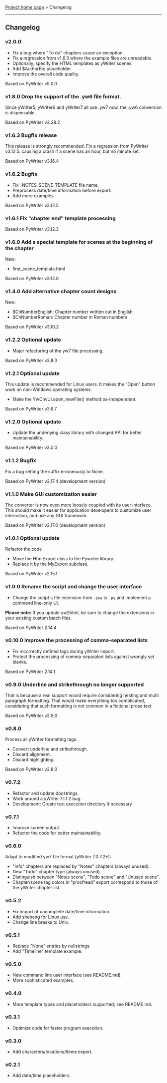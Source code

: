 [Project home page](index) > Changelog

------------------------------------------------------------------------

## Changelog

### v2.0.0

- Fix a bug where "To do" chapters cause an exception.
- Fix a regression from v1.6.3 where the example files are unreadable.
- Optionally, specify the HTML templates as yWriter scenes.
- Add $AuthorBio placeholder.
- Improve the overall code quality.

Based on PyWriter v5.0.0

### v1.8.0 Drop the support of the .yw6 file format.

Since yWriter5, yWriter6 and yWriter7 all use .yw7 now, the .yw6 conversion is dispensable.

Based on PyWriter v3.28.2

### v1.6.3 Bugfix release

This release is strongly recommended.
Fix a regression from PyWriter v3.12.5. causing a crash if a scene has an 
hour, but no minute set.

Based on PyWriter v3.16.4

### v1.6.2 Bugfix

- Fix _NOTES_SCENE_TEMPLATE file name.
- Preprocess date/time information before export.
- Add more examples.

Based on PyWriter v3.12.5

### v1.6.1 Fix "chapter end" template processing

Based on PyWriter v3.12.3

### v1.6.0 Add a special template for scenes at the beginning of the chapter

New:
- first_scene_template.html

Based on PyWriter v3.12.0

### v1.4.0 Add alternative chapter count designs

New: 
- $ChNumberEnglish: Chapter number written out in English
- $ChNumberRoman: Chapter number in Roman numbers

Based on PyWriter v3.10.2

### v1.2.2 Optional update

- Major refactoring of the yw7 file processing.

Based on PyWriter v3.8.0

### v1.2.1 Optional update

This update is recommended for Linux users. It makes the "Open" button
work on non-Windows operating systems.

- Make the YwCnvUi.open_newFile() method os-independent.

Based on PyWriter v3.6.7

### v1.2.0 Optional update

- Update the underlying class library with changed API for better maintainability.

Based on PyWriter v3.0.0

### v1.1.2 Bugfix

Fix a bug setting the suffix erroneously to None.

Based on PyWriter v2.17.4 (development version)


### v1.1.0 Make GUI customization easier

The converter is now even more loosely coupled with its user interface. 
This should make it easier for application developers to customize user interaction, 
and use any GUI framework.

Based on PyWriter v2.17.0 (development version)


### v1.0.1 Optional update

Refactor the code
- Move the HtmlExport class to the Pywriter library.
- Replace it by the MyExport subclass.

Based on PyWriter v2.15.1


### v1.0.0 Rename the script and change the user interface

- Change the script's file extension from `.pyw` to `.py` and implement a command line-only UI.

__Please note:__  If you update yw2html, be sure to change the extensions in your existing custom batch files.

Based on PyWriter 2.14.4


### v0.10.0 Improve the processing of comma-separated lists

- Fix incorrectly defined tags during yWriter import.
- Protect the processing of comma-separated lists against wrongly set
  blanks.

Based on PyWriter 2.14.1


### v0.9.0 Underline and strikethrough no longer supported

That is because a real support would require considering nesting and 
multi paragraph formatting. That would make everything too complicated, 
considering that such formatting is not common in a fictional prose text.

Based on PyWriter v2.9.0

### v0.8.0

Process all yWriter formatting tags.
- Convert underline and strikethrough.
- Discard alignment.
- Discard highlighting.

Based on PyWriter v2.8.0

### v0.7.2

- Refactor and update docstrings.
- Work around a yWriter 7.1.1.2 bug.
- Development: Create test execution directory if necessary

### v0.7.1

- Improve screen output.
- Refactor the code for better maintainability.

### v0.6.0
Adapt to modified yw7 file format (yWriter 7.0.7.2+):
- "Info" chapters are replaced by "Notes" chapters (always unused).
- New "Todo" chapter type (always unused). 
- Distinguish between "Notes scene", "Todo scene" and "Unused scene".
- Chapter/scene tag colors in "proofread" export correspond to those of the yWriter chapter list.

### v0.5.2
- Fix import of uncomplete date/time information.
- Add shebang for Linux use.
- Change line breaks to Unix.

### v0.5.1
- Replace "None" entries by nullstrings.
- Add "Timeline" template example.

### v0.5.0 
- New command line user interface (see README.md).
- More sophisticated examples.

### v0.4.0
- More template types and placeholders supported; see README.md.

### v0.3.1
- Optimize code for faster program execution.

### v0.3.0
- Add characters/locations/items export.

### v0.2.1
- Add date/time placeholders.

